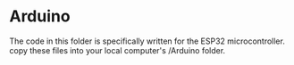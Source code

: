 # Arduino

The code in this folder is specifically written for the ESP32 microcontroller. copy these files into your local computer's /Arduino folder. 

